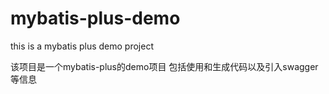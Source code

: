 # mybatis-plus-demo
this is a mybatis plus demo project

该项目是一个mybatis-plus的demo项目
包括使用和生成代码以及引入swagger等信息
